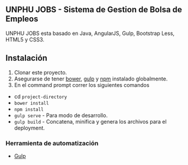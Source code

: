 ## UNPHU JOBS - Sistema de Gestion de Bolsa de Empleos

UNPHU JOBS esta basado en Java, AngularJS, Gulp, Bootstrap Less, HTML5 y CSS3.

## Instalación
1. Clonar este proyecto.
2. Asegurarse de tener [bower](http://bower.io/), [gulp](https://www.npmjs.com/package/gulp) y  [npm](https://www.npmjs.org/) instalado globalmente.
3. En el command prompt correr los siguientes comandos
- cd `project-directory`
- `bower install`
- `npm install`
- `gulp serve` - Para modo de desarrollo.
- `gulp build` - Concatena, minifica y genera los archivos para el deployment.

### Herramienta de automatización

- [Gulp](http://gulpjs.com/)

